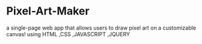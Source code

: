 # Pixel-Art-Maker
a single-page web app that allows users to draw pixel art on a customizable canvas! using HTML ,CSS ,JAVASCRIPT ,JQUERY 
